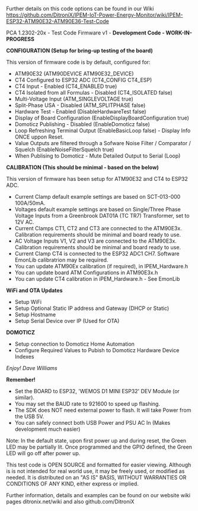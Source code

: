 
Further details on this code options can be found in our Wiki
https://github.com/DitroniX/IPEM-IoT-Power-Energy-Monitor/wiki/IPEM-ESP32-ATM90E32-ATM90E36-Test-Code

  PCA 1.2302-20x - Test Code Firmware v1 - **Development Code - WORK-IN-PROGRESS**
  
  **CONFIGURATION (Setup for bring-up testing of the board)**

  This version of firmware code is by default, configured for:
  * ATM90E32 (ATM90DEVICE ATM90E32_DEVICE)
  * CT4 Configured to ESP32 ADC (CT4_CONFIG CT4_ESP)
  * CT4 Input - Enabled (CT4_ENABLED true)
  * CT4 Isolated from all Formulas - Disabled (CT4_ISOLATED false)
  * Multi-Voltage Input (ATM_SINGLEVOLTAGE true)
  * Split-Phase USA - Disabled (ATM_SPLITPHASE false)
  * Hardware Test - Enabled (DisableHardwareTest false)
  * Display of Board Configuration (EnableDisplayBoardConfiguration true)
  * Domoticz Publishing - Disabled (EnableDomoticz false)
  * Loop Refreshing Terminal Output (EnableBasicLoop false) - Display Info ONCE uppon Reset.
  * Value Outputs are filtered through a Sofware Noise Filter / Comparator / Squelch (EnableNoiseFilterSquelch true)
  * When Publising to Domoticz - Mute Detailed Output to Serial (Loop)

  **CALIBRATION (This should be minimal - based on the below)**

  This version of firmware has been setup for ATM90E32 and CT4 to ESP32 ADC.
  * Current Clamp default example settings are based on SCT-013-000 100A/50mA.
  * Voltages default example settings are based on Single/Three Phase Voltage Inputs from a Greenbrook DAT01A (TC TR7) Transformer, set to 12V AC.
  * Current Clamps CT1, CT2 and CT3 are connected to the ATM90E3x. Calibration requirements should be minimal and board ready to use.
  * AC Voltage Inputs V1, V2 and V3 are connected to the ATM90E3x. Calibration requirements should be minimal and board ready to use.
  * Current Clamp CT4 is connected to the ESP32 ADC1 CH7. Software EmonLib calibratrion may be required.
  * You can update ATM90Ex calibration (if required), in IPEM_Hardware.h
  * You can update board ATM Configurations in ATM90E3x.h
  * You can update CT4 calibration in iPEM_Hardware.h - See EmonLib

  **WiFi and OTA Updates**

  * Setup WiFi
  * Setup Optional Static IP address and Gateway (DHCP or Static)
  * Setup Hostname
  * Setup Serial Device over IP (Used for OTA)

  **DOMOTICZ**

  * Setup connection to Domoticz Home Automation
  * Configure Required Values to Pubish to Domoticz Hardware Device Indexes

  *Enjoy!  Dave Williams*

  **Remember!**
  * Set the BOARD to ESP32, 'WEMOS D1 MINI ESP32' DEV Module (or similar).
  * You may set the BAUD rate to 921600 to speed up flashing.
  * The SDK does NOT need external power to flash.  It will take Power from the USB 5V.
  * You can safely connect both USB Power and PSU AC In (Makes development much easier)

  Note: In the default state, upon first power up and during reset, the Green LED may be partially lit. Once programmed and the GPIO defined, the Green LED will go off after power up.

  This test code is OPEN SOURCE and formatted for easier viewing.  Although is is not intended for real world use, it may be freely used, or modified as needed.
  It is distributed on an "AS IS" BASIS, WITHOUT WARRANTIES OR CONDITIONS OF ANY KIND, either express or implied.

  Further information, details and examples can be found on our website wiki pages ditronix.net/wiki and also github.com/DitroniX

